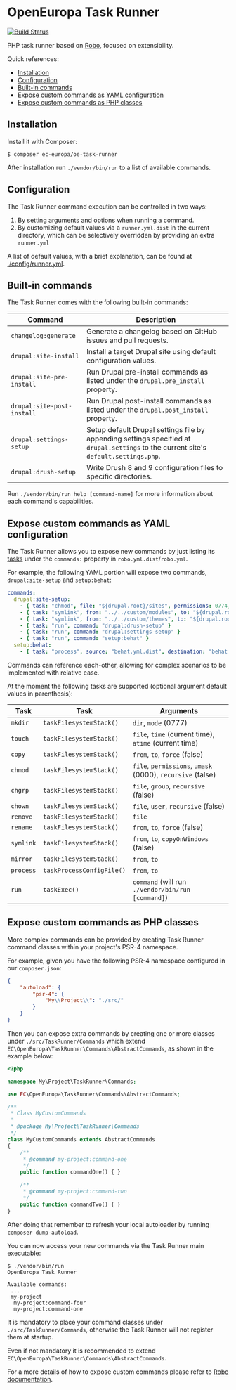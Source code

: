# OpenEuropa Task Runner

[![Build Status](https://travis-ci.org/ec-europa/oe-task-runner.svg?branch=master)](https://travis-ci.org/ec-europa/oe-task-runner)

PHP task runner based on [Robo](http://robo.li), focused on extensibility. 

Quick references:

- [Installation](#installation)
- [Configuration](#configuration)
- [Built-in commands](#built-in-commands)
- [Expose custom commands as YAML configuration](#expose-custom-commands-via-yaml-configuration)
- [Expose custom commands as PHP classes](#expose-custom-commands-as-php-classes)

## Installation

Install it with Composer:

```
$ composer ec-europa/oe-task-runner
```

After installation run `./vendor/bin/run` to a list of available commands. 

## Configuration

The Task Runner command execution can be controlled in two ways:

1. By setting arguments and options when running a command.
2. By customizing default values via a `runner.yml.dist` in the current directory, which can be selectively overridden by providing an extra `runner.yml` 

A list of default values, with a brief explanation, can be found at [./config/runner.yml](./config/runner.yml).

## Built-in commands

The Task Runner comes with the following built-in commands:

| Command                      | Description |
| ---------------------------- |-------------|
| `changelog:generate`         | Generate a changelog based on GitHub issues and pull requests. |
| `drupal:site-install`        | Install a target Drupal site using default configuration values. |
| `drupal:site-pre-install`    | Run Drupal pre-install commands as listed under the `drupal.pre_install` property. |
| `drupal:site-post-install`   | Run Drupal post-install commands as listed under the `drupal.post_install` property. | 
| `drupal:settings-setup`      | Setup default Drupal settings file by appending settings specified at `drupal.settings` to the current site's `default.settings.php`. |
| `drupal:drush-setup`         | Write Drush 8 and 9 configuration files to specific directories. |

Run `./vendor/bin/run help [command-name]` for more information about each command's capabilities.

## Expose custom commands as YAML configuration

The Task Runner allows you to expose new commands by just listing its [tasks](http://robo.li/getting-started/#tasks)
under the `commands:` property in `robo.yml.dist`/`robo.yml`.

For example, the following YAML portion will expose two commands, `drupal:site-setup` and `setup:behat`:

```yaml
commands:
  drupal:site-setup:
    - { task: "chmod", file: "${drupal.root}/sites", permissions: 0774, recursive: true }
    - { task: "symlink", from: "../../custom/modules", to: "${drupal.root}/modules/custom" }
    - { task: "symlink", from: "../../custom/themes", to: "${drupal.root}/themes/custom" }
    - { task: "run", command: "drupal:drush-setup" }
    - { task: "run", command: "drupal:settings-setup" }
    - { task: "run", command: "setup:behat" }
  setup:behat:
    - { task: "process", source: "behat.yml.dist", destination: "behat.yml" }
```

Commands can reference each-other, allowing for complex scenarios to be implemented with relative ease.

At the moment the following tasks are supported (optional argument default values in parenthesis):

| Task      | Task                      | Arguments |
| --------- | ------------------------- | --------- |
| `mkdir`   | `taskFilesystemStack()`   | `dir`, `mode` (0777) |
| `touch`   | `taskFilesystemStack()`   | `file`, `time` (current time), `atime` (current time) |
| `copy`    | `taskFilesystemStack()`   | `from`, `to`, `force` (false) |
| `chmod`   | `taskFilesystemStack()`   | `file`, `permissions`, `umask` (0000), `recursive` (false) |
| `chgrp`   | `taskFilesystemStack()`   | `file`, `group`, `recursive` (false) |
| `chown`   | `taskFilesystemStack()`   | `file`, `user`, `recursive` (false) |
| `remove`  | `taskFilesystemStack()`   | `file` |
| `rename`  | `taskFilesystemStack()`   | `from`, `to`, `force` (false) |
| `symlink` | `taskFilesystemStack()`   | `from`, `to`, `copyOnWindows` (false) |
| `mirror`  | `taskFilesystemStack()`   | `from`, `to` |
| `process` | `taskProcessConfigFile()` | `from`, `to` |
| `run`     | `taskExec()`              | `command` (will run `./vendor/bin/run [command]`) |

## Expose custom commands as PHP classes

More complex commands can be provided by creating Task Runner command classes within your project's PSR-4 namespace.

For example, given you have the following PSR-4 namespace configured in our `composer.json`:

```json
{
    "autoload": {
        "psr-4": {
            "My\\Project\\": "./src/"
        }
    }
}
```

Then you can expose extra commands by creating one or more classes under `./src/TaskRunner/Commands` which extend
`EC\OpenEuropa\TaskRunner\Commands\AbstractCommands`, as shown in the example below:

```php
<?php

namespace My\Project\TaskRunner\Commands;

use EC\OpenEuropa\TaskRunner\Commands\AbstractCommands;

/**
 * Class MyCustomCommands
 *
 * @package My\Project\TaskRunner\Commands
 */
class MyCustomCommands extends AbstractCommands
{
    /**
     * @command my-project:command-one
     */
    public function commandOne() { }

    /**
     * @command my-project:command-two
     */
    public function commandTwo() { }
}
```

After doing that remember to refresh your local autoloader by running `composer dump-autoload`.
 
You can now access your new commands via the Task Runner main executable:

```
$ ./vendor/bin/run 
OpenEuropa Task Runner 

Available commands:
 ...
 my-project
  my-project:command-four       
  my-project:command-one        
```

It is mandatory to place your command classes under `./src/TaskRunner/Commands`, otherwise the Task Runner will not
register them at startup.

Even if not mandatory it is recommended to extend `EC\OpenEuropa\TaskRunner\Commands\AbstractCommands`.

For a more details of how to expose custom commands please refer to [Robo documentation](http://robo.li/getting-started).
